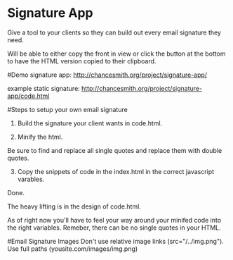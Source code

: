 Signature App
================
Give a tool to your clients so they can build out every email signature they need.

Will be able to either copy the front in view or click the button at the bottom to have the HTML version copied to their clipboard.

#Demo
signature app: 
http://chancesmith.org/project/signature-app/

example static signature: 
http://chancesmith.org/project/signature-app/code.html

#Steps to setup your own email signature

1) Build the signature your client wants in code.html.

2) Minify the html. 

Be sure to find and replace all single quotes and replace them with double quotes.

3) Copy the snippets of code in the index.html in the correct javascript varables. 

Done.

The heavy lifting is in the design of code.html.

As of right now you'll have to feel your way around your minifed code into the right variables. Remeber, there can be no single quotes in your HTML.

#Email Signature Images
Don't use relative image links (src="/../img.png"). Use full paths (yousite.com/images/img.png)